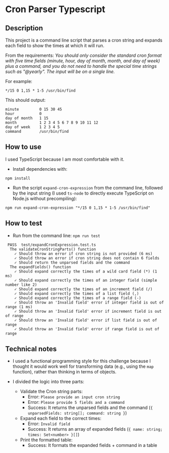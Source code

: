 # Cron Parser Typescript

## Description

This project is a command line script that parses a cron string and expands each field to show the times at which it will run.

From the requirements: _You should only consider the standard cron format with five time fields (minute, hour, day of month, month, and day of week) plus a command, and you do not need to handle the special time strings such as "@yearly". The input will be on a single line._

For example:

```
*/15 0 1,15 * 1-5 /usr/bin/find
```

This should output:

```
minute         0 15 30 45
hour           0
day of month   1 15
month          1 2 3 4 5 6 7 8 9 10 11 12
day of week    1 2 3 4 5
command        /usr/bin/find
```

## How to use

I used TypeScript because I am most comfortable with it.

- Install dependencies with:

```
npm install
```

- Run the script `expand-cron-expression` from the command line, followed by the input string (I used `ts-node` to directly execute TypeScript on Node.js without precompiling):

```
npm run expand-cron-expression "*/15 0 1,15 * 1-5 /usr/bin/find"
```

## How to test

- Run from the command line: `npm run test`

```
 PASS  test/expandCronExpression.test.ts
  The validateCronStringParts() function
    ✓ Should throw an error if cron string is not provided (6 ms)
    ✓ Should throw an error if cron string does not contain 6 fields
    ✓ Should return the unparsed fields and the command
  The expandFields() function
    ✓ Should expand correctly the times of a wild card field (*) (1 ms)
    ✓ Should expand correctly the times of an integer field (simple number like 2)
    ✓ Should expand correctly the times of an increment field (/)
    ✓ Should expand correctly the times of a list field (,)
    ✓ Should expand correctly the times of a range field (-)
    ✓ Should throw an 'Invalid field' error if integer field is out of range (1 ms)
    ✓ Should throw an 'Invalid field' error if increment field is out of range
    ✓ Should throw an 'Invalid field' error if list field is out of range
    ✓ Should throw an 'Invalid field' error if range field is out of range
```

## Technical notes

- I used a functional programming style for this challenge because I thought it would work well for transforming data (e.g., using the `map` function), rather than thinking in terms of objects.

- I divided the logic into three parts:
    - Validate the Cron string parts:
        - Error: `Please provide an input cron string`
        - Error: `Please provide 5 fields and a command`
        - Success: It returns the unparsed fields and the command (`{ unparsedFields: string[]; command: string }`)
    - Expand each field to the correct times:
        - Error: `Invalid field`
        - Success: It returns an array of expanded fields (`{ name: string; times: Set<number> }[]`)
    - Print the formatted table:
        - Success: It formats the expanded fields + command in a table
